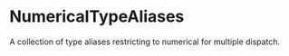 # NumericalTypeAliases
A collection of type aliases restricting to numerical for multiple dispatch.
